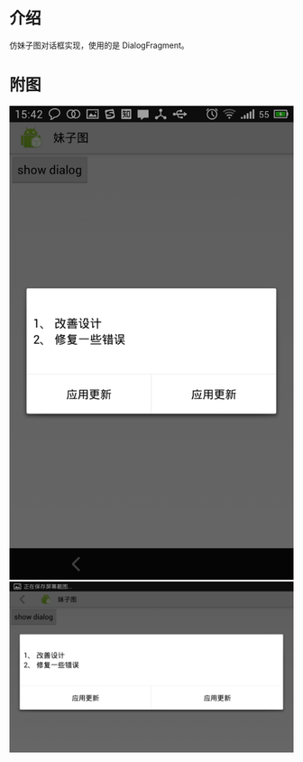 ﻿介绍
===================================
仿妹子图对话框实现，使用的是 DialogFragment。

附图
===================================
![github](https://github.com/Ivolian/GirlPictrueDialogFragment/blob/master/example.jpg "github")
![github](https://github.com/Ivolian/GirlPictrueDialogFragment/blob/master/example2.jpg "github")